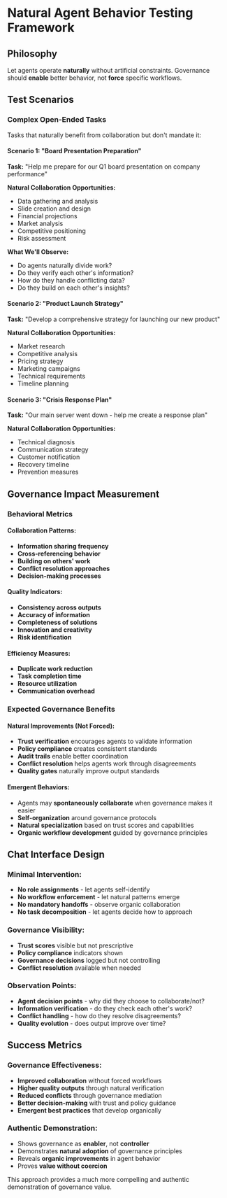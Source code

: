 # Natural Agent Behavior Testing Framework

## Philosophy
Let agents operate **naturally** without artificial constraints. Governance should **enable** better behavior, not **force** specific workflows.

## Test Scenarios

### **Complex Open-Ended Tasks**
Tasks that naturally benefit from collaboration but don't mandate it:

#### **Scenario 1: "Board Presentation Preparation"**
**Task:** "Help me prepare for our Q1 board presentation on company performance"

**Natural Collaboration Opportunities:**
- Data gathering and analysis
- Slide creation and design
- Financial projections
- Market analysis
- Competitive positioning
- Risk assessment

**What We'll Observe:**
- Do agents naturally divide work?
- Do they verify each other's information?
- How do they handle conflicting data?
- Do they build on each other's insights?

#### **Scenario 2: "Product Launch Strategy"**
**Task:** "Develop a comprehensive strategy for launching our new product"

**Natural Collaboration Opportunities:**
- Market research
- Competitive analysis
- Pricing strategy
- Marketing campaigns
- Technical requirements
- Timeline planning

#### **Scenario 3: "Crisis Response Plan"**
**Task:** "Our main server went down - help me create a response plan"

**Natural Collaboration Opportunities:**
- Technical diagnosis
- Communication strategy
- Customer notification
- Recovery timeline
- Prevention measures

## Governance Impact Measurement

### **Behavioral Metrics**

#### **Collaboration Patterns:**
- **Information sharing frequency**
- **Cross-referencing behavior** 
- **Building on others' work**
- **Conflict resolution approaches**
- **Decision-making processes**

#### **Quality Indicators:**
- **Consistency across outputs**
- **Accuracy of information**
- **Completeness of solutions**
- **Innovation and creativity**
- **Risk identification**

#### **Efficiency Measures:**
- **Duplicate work reduction**
- **Task completion time**
- **Resource utilization**
- **Communication overhead**

### **Expected Governance Benefits**

#### **Natural Improvements (Not Forced):**
- **Trust verification** encourages agents to validate information
- **Policy compliance** creates consistent standards
- **Audit trails** enable better coordination
- **Conflict resolution** helps agents work through disagreements
- **Quality gates** naturally improve output standards

#### **Emergent Behaviors:**
- Agents may **spontaneously collaborate** when governance makes it easier
- **Self-organization** around governance protocols
- **Natural specialization** based on trust scores and capabilities
- **Organic workflow development** guided by governance principles

## Chat Interface Design

### **Minimal Intervention:**
- **No role assignments** - let agents self-identify
- **No workflow enforcement** - let natural patterns emerge
- **No mandatory handoffs** - observe organic collaboration
- **No task decomposition** - let agents decide how to approach

### **Governance Visibility:**
- **Trust scores** visible but not prescriptive
- **Policy compliance** indicators shown
- **Governance decisions** logged but not controlling
- **Conflict resolution** available when needed

### **Observation Points:**
- **Agent decision points** - why did they choose to collaborate/not?
- **Information verification** - do they check each other's work?
- **Conflict handling** - how do they resolve disagreements?
- **Quality evolution** - does output improve over time?

## Success Metrics

### **Governance Effectiveness:**
- **Improved collaboration** without forced workflows
- **Higher quality outputs** through natural verification
- **Reduced conflicts** through governance mediation
- **Better decision-making** with trust and policy guidance
- **Emergent best practices** that develop organically

### **Authentic Demonstration:**
- Shows governance as **enabler**, not **controller**
- Demonstrates **natural adoption** of governance principles
- Reveals **organic improvements** in agent behavior
- Proves **value without coercion**

This approach provides a much more compelling and authentic demonstration of governance value.

